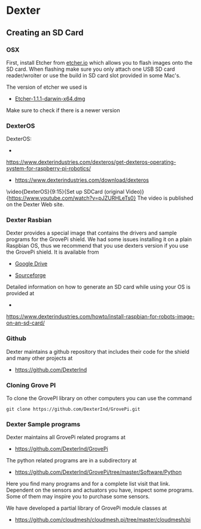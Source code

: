 Dexter
======

Creating an SD Card
-------------------

### OSX

First, install Etcher from [etcher.io](https://etcher.io/) which allows
you to flash images onto the SD card. When flashing make sure you only
attach one USB SD card reader/wroiter or use the build in SD card slot
provided in some Mac's.

The version of etcher we used is

-   [Etcher-1.1.1-darwin-x64.dmg](https://github.com/resin-io/etcher/releases/download/v1.1.1/Etcher-1.1.1-darwin-x64.dmg)

Make sure to check if there is a newer version

### DexterOS

DexterOS:

*
<https://www.dexterindustries.com/dexteros/get-dexteros-operating-system-for-raspberry-pi-robotics/>

* <https://www.dexterindustries.com/download/dexteros>

\video{DexterOS}{9:15}{Set up SDCard (original Video)}{https://www.youtube.com/watch?v=pJZURHLeTs0}
The video is published on the Dexter Web site.

### Dexter Rasbian

Dexter provides a special image that contains the drivers and sample
programs for the GrovePi shield. We had some issues installing it on a
plain Raspbian OS, thus we recommend that you use dexters version if you
use the GrovePi shield. It is available from

-   [Google
    Drive](http://sourceforge.net/projects/dexterindustriesraspbianflavor/)

-   [Sourceforge](http://sourceforge.net/projects/dexterindustriesraspbianflavor/)

Detailed information on how to generate an SD card while using your OS
is provided at

*
<https://www.dexterindustries.com/howto/install-raspbian-for-robots-image-on-an-sd-card/>

### Github

Dexter maintains a github repository that includes their code for the
shield and many other projects at

* <https://github.com/DexterInd>

### Cloning Grove PI

To clone the GrovePI library on other computers you can use the command

    git clone https://github.com/DexterInd/GrovePi.git

### Dexter Sample programs

Dexter maintains all GrovePi related programs at

* <https://github.com/DexterInd/GrovePi>

The python related programs are in a subdirectory at

* <https://github.com/DexterInd/GrovePi/tree/master/Software/Python>

Here you find many programs and for a complete list visit that link.
Dependent on the sensors and actuators you have, inspect some programs.
Some of them may inspire you to purchase some sensors.

We have developed a partial library of GrovePi module classes at

* <https://github.com/cloudmesh/cloudmesh.pi/tree/master/cloudmesh/pi>

